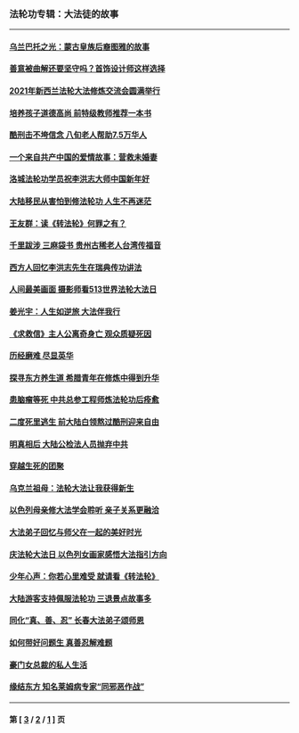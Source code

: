 ### 法轮功专辑：大法徒的故事
---
#### [乌兰巴托之光：蒙古皇族后裔图雅的故事](../../pages/nf1147481/n13155759.md?10270430) 
#### [善意被曲解还要坚守吗？首饰设计师这样选择](../../pages/nf1147481/n13077575.md?10270430) 
#### [2021年新西兰法轮大法修炼交流会圆满举行](../../pages/nf1147481/n13033149.md?10270430) 
#### [培养孩子道德高尚 前特级教师推荐一本书](../../pages/nf1147481/n12938640.md?10270430) 
#### [酷刑击不垮信念 八旬老人帮助7.5万华人](../../pages/nf1147481/n12880712.md?10270430) 
#### [一个来自共产中国的爱情故事：营救未婚妻](../../pages/nf1147481/n12778386.md?10270430) 
#### [洛城法轮功学员祝李洪志大师中国新年好](../../pages/nf1147481/n12724685.md?10270430) 
#### [大陆移民从害怕到修法轮功 人生不再迷茫](../../pages/nf1147481/n12414325.md?10270430) 
#### [王友群：读《转法轮》何罪之有？](../../pages/nf1147481/n12408647.md?10270430) 
#### [千里跋涉 三麻袋书 贵州古稀老人台湾传福音](../../pages/nf1147481/n12198750.md?10270430) 
#### [西方人回忆李洪志先生在瑞典传功讲法](../../pages/nf1147481/n12099607.md?10270430) 
#### [人间最美画面 摄影师看513世界法轮大法日](../../pages/nf1147481/n12094118.md?10270430) 
#### [姜光宇：人生如逆旅 大法伴我行](../../pages/nf1147481/n12088664.md?10270430) 
#### [《求救信》主人公离奇身亡 观众质疑死因](../../pages/nf1147481/n11845215.md?10270430) 
#### [历经磨难 尽显英华](../../pages/nf1147481/n11723297.md?10270430) 
#### [探寻东方养生道 希腊青年在修炼中得到升华](../../pages/nf1147481/n11494502.md?10270430) 
#### [患脑瘤等死 中共总参工程师炼法轮功后痊愈](../../pages/nf1147481/n11466682.md?10270430) 
#### [二度死里逃生 前大陆白领熬过酷刑迎来自由](../../pages/nf1147481/n11368594.md?10270430) 
#### [明真相后 大陆公检法人员抛弃中共](../../pages/nf1147481/n11358618.md?10270430) 
#### [穿越生死的团聚](../../pages/nf1147481/n11258922.md?10270430) 
#### [乌克兰祖母：法轮大法让我获得新生](../../pages/nf1147481/n11269457.md?10270430) 
#### [以色列母亲修大法学会聆听 亲子关系更融洽](../../pages/nf1147481/n11268195.md?10270430) 
#### [大法弟子回忆与师父在一起的美好时光](../../pages/nf1147481/n11267759.md?10270430) 
#### [庆法轮大法日 以色列女画家感悟大法指引方向](../../pages/nf1147481/n11267735.md?10270430) 
#### [少年心声：你若心里难受 就请看《转法轮》](../../pages/nf1147481/n11267496.md?10270430) 
#### [大陆游客支持佩服法轮功 三退景点故事多](../../pages/nf1147481/n11267378.md?10270430) 
#### [同化“真、善、忍” 长春大法弟子颂师恩](../../pages/nf1147481/n11266497.md?10270430) 
#### [如何带好问题生 真善忍解难题](../../pages/nf1147481/n11243655.md?10270430) 
#### [豪门女总裁的私人生活](../../pages/nf1147481/n10127794.md?10270430) 
#### [缘结东方 知名莱姆病专家“同邪恶作战”](../../pages/nf1147481/n10682468.md?10270430) 

---
#### 第 [ [3](./3.md?10270430) / [2](./2.md?10270430) / [1](./1.md?10270430) ] 页
